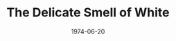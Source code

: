 ---
title: The Delicate Smell of White
date: 1974-06-20
closing_date: 1974-06-29
layout: productions
playbill:
Theatre: Theatre Jacksonville
Venue: Little Theatre
cast:
- Laurie: Loy Domingos
- Kitty: Nancy Woods
- Marty: Douglas Davidson
- Beejay: Patricia Sharp
- Mary: Cindi Knight
- Lt. Reiker: Ernest Goldsmith
- Officer Murphy: Lawrence Weiler
crew:
- Director: Hal Henderson
- Stage Manager: Sheila Hughes
- Lighting Technician: Dwight Stillson
- Sound Technician: David Stillson
- Stage Crew:
  - Brian Cooke
  - Larry Usoff
- Set Construction:
  - Brian Cooke
  - Dwight Stillson
  - David Stillson
  - Larry Ustoff
  - Eric Winters
  - Mary Ellen Wofford
- Properties:
  - Mary Ellen Wofford
  - LeNore Hart
  - Allison Herbert
  - Caroline Herbert
  - Mardi Kelly
- Costumes: Gert Berman
- Publicity: Diane Somerville
- Box Office:
  - Gert Berman
  - Ann Dubow
  - Pat Somers
---
